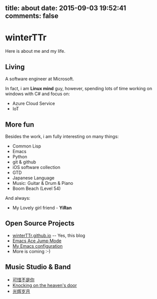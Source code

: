 title: about
date: 2015-09-03 19:52:41
comments: false
---

# winterTTr

Here is about me and my life.

## Living

A software engineer at Microsoft.

In fact, i am **Linux mind** guy, however, spending lots of time working on windows with C# and focus on:

- Azure Cloud Service
- IoT


## More fun
Besides the work, i am fully interesting on many things:

- Common Lisp
- Emacs
- Python
- git & github
- iOS software collection
- GTD
- Japanese Language
- Music: Guitar & Drum & Piano
- Boom Beach (Level 54)

And always:

- My Lovely girl friend - **YiRan**


## Open Source Projects

- [winterTTr.github.io](https://github.com/winterTTr/winterTTr.github.io/tree/hexo-content) -- Yes, this blog
- [Emacs Ace Jump Mode](https://github.com/winterTTr/ace-jump-mode)
- [My Emacs configuration](https://github.com/winterTTr/emacs-of-winterTTr)
- More is coming :-)

## Music Studio & Band
- [可惜不是你](http://www.tudou.com/programs/view/kMTvEPdxXh0/)
- [Knocking on the heaven's door](http://www.tudou.com/programs/view/Nst5kLWPFr4/)
- [光辉岁月](http://www.tudou.com/programs/view/UdB0x2eB_uw/)

